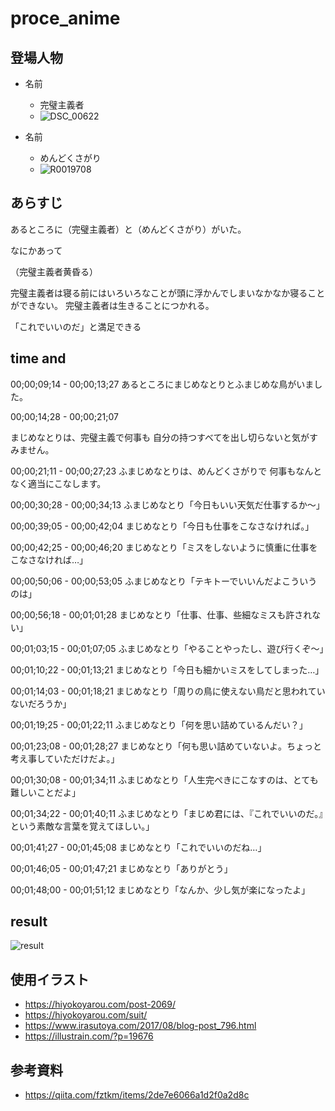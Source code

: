 # proce_anime

## 登場人物
- 名前
	- 完璧主義者
	- ![DSC_00622](https://user-images.githubusercontent.com/105771941/210720881-4eff172a-b9b9-41ec-a98a-6fd94b932faa.png)

- 名前　
	- めんどくさがり
	- ![R0019708](https://user-images.githubusercontent.com/105771941/210720911-53ff6c6b-17d7-4b70-952f-c142febb72c8.png)


## あらすじ
あるところに（完璧主義者）と（めんどくさがり）がいた。

なにかあって

（完璧主義者黄昏る）

完璧主義者は寝る前にはいろいろなことが頭に浮かんでしまいなかなか寝ることができない。
完璧主義者は生きることにつかれる。

「これでいいのだ」と満足できる



## time and 
00;00;09;14 - 00;00;13;27
あるところにまじめなとりとふまじめな鳥がいました。

00;00;14;28 - 00;00;21;07

まじめなとりは、完璧主義で何事も
自分の持つすべてを出し切らないと気がすみません。

00;00;21;11 - 00;00;27;23
ふまじめなとりは、めんどくさがりで
何事もなんとなく適当にこなします。

00;00;30;28 - 00;00;34;13
ふまじめなとり「今日もいい天気だ仕事するか～」

00;00;39;05 - 00;00;42;04
まじめなとり「今日も仕事をこなさなければ。」

00;00;42;25 - 00;00;46;20
まじめなとり「ミスをしないように慎重に仕事をこなさなければ…」

00;00;50;06 - 00;00;53;05
ふまじめなとり「テキトーでいいんだよこういうのは」

00;00;56;18 - 00;01;01;28
まじめなとり「仕事、仕事、些細なミスも許されない」

00;01;03;15 - 00;01;07;05
ふまじめなとり「やることやったし、遊び行くぞ～」

00;01;10;22 - 00;01;13;21
まじめなとり「今日も細かいミスをしてしまった…」

00;01;14;03 - 00;01;18;21
まじめなとり「周りの鳥に使えない鳥だと思われていないだろうか」


00;01;19;25 - 00;01;22;11
ふまじめなとり「何を思い詰めているんだい？」

00;01;23;08 - 00;01;28;27
まじめなとり「何も思い詰めていないよ。ちょっと考え事していただけだよ。」

00;01;30;08 - 00;01;34;11
ふまじめなとり「人生完ぺきにこなすのは、とても難しいことだよ」

00;01;34;22 - 00;01;40;11
ふまじめなとり「まじめ君には、『これでいいのだ。』という素敵な言葉を覚えてほしい。」

00;01;41;27 - 00;01;45;08
まじめなとり「これでいいのだね…」

00;01;46;05 - 00;01;47;21
まじめなとり「ありがとう」

00;01;48;00 - 00;01;51;12
まじめなとり「なんか、少し気が楽になったよ」


## result 
![result](https://drive.google.com/file/d/1dtZ2qQRe3f8teikvBwhGLpC8pmRaXDhN/view?usp=sharing)

## 使用イラスト
- https://hiyokoyarou.com/post-2069/
- https://hiyokoyarou.com/suit/
- https://www.irasutoya.com/2017/08/blog-post_796.html
- https://illustrain.com/?p=19676

## 参考資料
- https://qiita.com/fztkm/items/2de7e6066a1d2f0a2d8c
